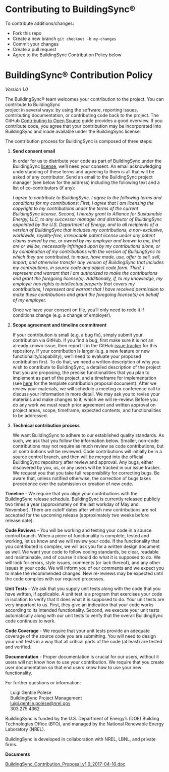 # Contributing to BuildingSync®

To contribute additions/changes:

* Fork this repo
* Create a new branch `git checkout -b my-changes`
* Commit your changes
* Create a pull request
* Agree to the BuildingSync Contribution Policy below

# BuildingSync® Contribution Policy
*Version 1.0*


The BuildingSync® team welcomes your contribution to the project. You can contribute to BuildingSync  
project in several ways: by using the software, reporting issues, contributing documentation, or 
contributing code back to the project. The GitHub [Contributing to Open Source](https://opensource.guide/how-to-contribute/)
guide provides a good overview. If you contribute code, you agree that your contribution may be 
incorporated into BuildingSync and made available under the BuildingSync license.

The contribution process for BuildingSync is composed of three steps:

1.	**Send consent email**

    In order for us to distribute your code as part of BuildingSync under the BuildingSync 
[license](https://github.com/BuildingSync/schema/blob/develop/LICENSE.md), we’ll need 
your consent. An email acknowledging understanding of these terms and agreeing to them is
all that will be asked of any contributor. Send an email to the BuildingSync project manager (see 
below for the address) including the following text and a list of co-contributors (if any):
        
    *I agree to contribute to BuildingSync. I agree to the following terms and conditions for my 
contributions: First, I agree that I am licensing the copyright to my contributions under 
the terms of the current BuildingSync license. Second, I hereby grant to Alliance for Sustainable 
Energy, LLC, to any successor manager and distributor of BuildingSync appointed by the U.S. 
Department of Energy, and to all recipients of a version of BuildingSync that includes my 
contributions, a non-exclusive, worldwide, royalty-free, irrevocable patent license under 
any patent claims owned by me, or owned by my employer and known to me, that are or will be,
necessarily infringed upon by my contributions alone, or by combination of my contributions 
with the version of BuildingSync to which they are contributed, to make, have made, use, offer to 
sell, sell, import, and otherwise transfer any version of BuildingSync that includes my 
contributions, in source code and object code form. Third, I represent and warrant that I 
am authorized to make the contributions and grant the foregoing license(s). Additionally, 
if, to my knowledge, my employer has rights to intellectual property that covers my 
contributions, I represent and warrant that I have received permission to make these 
contributions and grant the foregoing license(s) on behalf of my employer.*
        
    Once we have your consent on file, you’ll only need to redo it if conditions change (e.g. a 
change of employer).


2.	**Scope agreement and timeline commitment**

    If your contribution is small (e.g. a bug fix), simply submit your contribution via GitHub. 
If you find a bug, first make sure it is not an already known issue, then report it in the GitHub 
[issue tracker](https://github.com/BuildingSync/schema/issues) for this repository. If your 
contribution is larger (e.g. a new feature or new functionality/capability), we’ll need to evaluate 
your proposed contribution first. To do that, we need a written description of why you wish to 
contribute to BuildingSync, a detailed description of the project that you are proposing, the 
precise functionalities that you plan to implement as part of the project, and a timeframe for 
implementation (see [here][buildingsync-proposal] for the template contribution proposal document). After 
we review your materials, we will schedule a meeting or conference call to discuss your 
information in more detail. We may ask you to revise your materials and make changes to it, 
which we will re-review. Before you do any work we must reach prior agreement and written 
approval on project areas, scope, timeframe, expected contents, and functionalities to be 
addressed. 

3.  **Technical contribution process**

    We want BuildingSync to adhere to our established quality standards. As such, we ask that you follow 
the information below. Smaller, non-code contributions may not require as much review as code contributions, 
but all contributions will be reviewed. Code contributions will initially be in a source 
control branch, and then will be merged into the official BuildingSync repository after review and 
approval. Any bugs, either discovered by you, us, or any users will be tracked in our issue 
tracker. We request you that you take full responsibility for correcting bugs. Be aware 
that, unless notified otherwise, the correction of bugs takes precedence over the 
submission or creation of new code.
        
**Timeline** - We require that you align your contributions with the BuildingSync release schedule.
BuildingSync is currently released publicly two times a year (approximately on the last workday of
May and November). There are cutoff dates after which new contributions are not accepted for the 
upcoming release (approximately two weeks before release date).

**Code Reviews** - You will be working and testing your code in a source control branch. When a 
piece of functionality is complete, tested and working, let us know and we will review your code. 
If the functionality that you contributed is complex, we will ask you for a written design document 
as well. We want your code to follow coding standards, be clear, readable and maintainable, and of 
course it should do what it is supposed to do. We will look for errors, style issues, comments (or 
lack thereof), and any other issues in your code. We will inform you of our comments and we expect 
you to make the recommended changes. New re-reviews may be expected until the code complies with 
our required processes.

**Unit Tests** - We ask that you supply unit tests along with the code that you have written, if applicable. A 
unit test is a program that exercises your code in isolation to verify that it does what it is 
supposed to do. Your unit tests are very important to us. First, they give an indication that your 
code works according to its intended functionality. Second, we execute your unit tests 
automatically along with our unit tests to verify that the overall BuildingSync code continues to work.

**Code Coverage** - We require that your unit tests provide an adequate coverage of the source code 
you are submitting. You will need to design your unit tests in a way that all critical parts of 
the code (at least) are tested and verified.

**Documentation** - Proper documentation is crucial for our users, without it users will not know 
how to use your contribution. We require that you create user documentation so that end users know 
how to use your new functionality.

For further questions or information:

&nbsp;&nbsp;&nbsp;&nbsp;Luigi Gentile Polese<br/>
&nbsp;&nbsp;&nbsp;&nbsp;BuildingSync Project Management<br/>
&nbsp;&nbsp;&nbsp;&nbsp;luigi.gentile.polese@nrel.gov<br/>
&nbsp;&nbsp;&nbsp;&nbsp;303.275.4362<br/>
    
BuildingSync is funded by the U.S. Department of Energy’s (DOE) Building Technologies Office (BTO), and 
managed by the National Renewable Energy Laboratory (NREL).

BuildingSync is developed in collaboration with NREL, LBNL, and private firms.

**Documents**
 
[BuildingSync_Contribution_Proposal_v1.0_2017-04-10.doc][buildingsync-proposal]


[buildingsync-proposal]: https://github.com/BuildingSync/schema/raw/develop/.github/BuildingSync_Contribution_Proposal_v1.0_2017-04-10.doc
